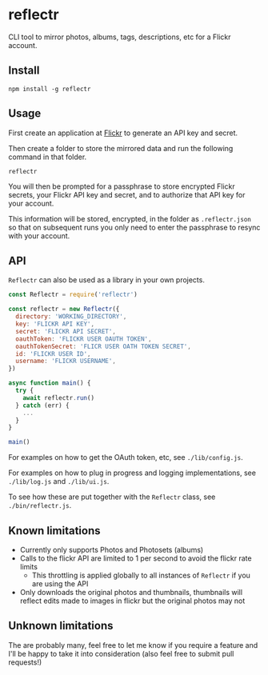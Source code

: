 # reflectr

CLI tool to mirror photos, albums, tags, descriptions, etc for a Flickr account.

## Install

```
npm install -g reflectr
```

## Usage

First create an application at [Flickr](https://www.flickr.com/services/apps/) to generate an API key and secret.

Then create a folder to store the mirrored data and run the following command in that folder.

```
reflectr
```

You will then be prompted for a passphrase to store encrypted Flickr secrets, your Flickr API key and secret, and to authorize that API key for your account.

This information will be stored, encrypted, in the folder as `.reflectr.json` so that on subsequent runs you only need to enter the passphrase to resync with your account.

## API

`Reflectr` can also be used as a library in your own projects.

```javascript
const Reflectr = require('reflectr')

const reflectr = new Reflectr({
  directory: 'WORKING_DIRECTORY',
  key: 'FLICKR API KEY',
  secret: 'FLICKR API SECRET',
  oauthToken: 'FLICKR USER OAUTH TOKEN',
  oauthTokenSecret: 'FLICR USER OATH TOKEN SECRET',
  id: 'FLICKR USER ID',
  username: 'FLICKR USERNAME',
})

async function main() {
  try {
    await reflectr.run()
  } catch (err) {
    ...
  }
}

main()
```

For examples on how to get the OAuth token, etc, see `./lib/config.js`.

For examples on how to plug in progress and logging implementations, see `./lib/log.js` and `./lib/ui.js`.

To see how these are put together with the `Reflectr` class, see `./bin/reflectr.js`.

## Known limitations

- Currently only supports Photos and Photosets (albums)
- Calls to the flickr API are limited to 1 per second to avoid the flickr rate limits
  - This throttling is applied globally to all instances of `Reflectr` if you are using the API
- Only downloads the original photos and thumbnails, thumbnails will reflect edits made to images in flickr but the original photos may not

## Unknown limitations

The are probably many, feel free to let me know if you require a feature and I'll be happy to take it into consideration (also feel free to submit pull requests!)
